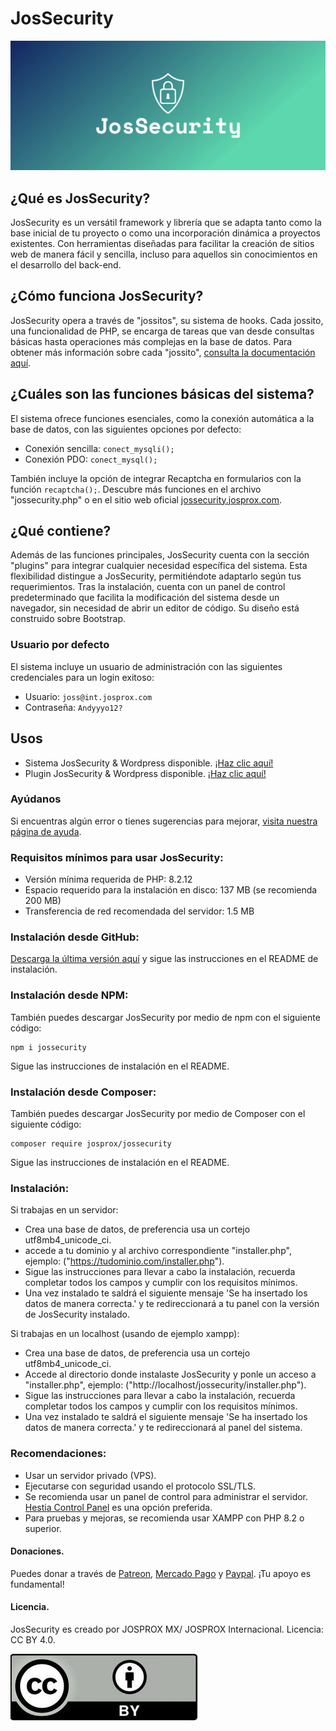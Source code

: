 # JosSecurity

<img src="./resourses/img/logo%20azul/cover.png" alt="JosSecurity seguridad a tu alcance."/>

## ¿Qué es JosSecurity?

JosSecurity es un versátil framework y librería que se adapta tanto como la base inicial de tu proyecto o como una incorporación dinámica a proyectos existentes. Con herramientas diseñadas para facilitar la creación de sitios web de manera fácil y sencilla, incluso para aquellos sin conocimientos en el desarrollo del back-end.

## ¿Cómo funciona JosSecurity?

JosSecurity opera a través de "jossitos", su sistema de hooks. Cada jossito, una funcionalidad de PHP, se encarga de tareas que van desde consultas básicas hasta operaciones más complejas en la base de datos. Para obtener más información sobre cada "jossito", [consulta la documentación aquí](https://jossecurity.josprox.com/documentation).

## ¿Cuáles son las funciones básicas del sistema?

El sistema ofrece funciones esenciales, como la conexión automática a la base de datos, con las siguientes opciones por defecto:

- Conexión sencilla: `conect_mysqli();`
- Conexión PDO: `conect_mysql();`

También incluye la opción de integrar Recaptcha en formularios con la función `recaptcha();`. Descubre más funciones en el archivo "jossecurity.php" o en el sitio web oficial [jossecurity.josprox.com](https://jossecurity.josprox.com).

## ¿Qué contiene?

Además de las funciones principales, JosSecurity cuenta con la sección "plugins" para integrar cualquier necesidad específica del sistema. Esta flexibilidad distingue a JosSecurity, permitiéndote adaptarlo según tus requerimientos. Tras la instalación, cuenta con un panel de control predeterminado que facilita la modificación del sistema desde un navegador, sin necesidad de abrir un editor de código. Su diseño está construido sobre Bootstrap.

### Usuario por defecto

El sistema incluye un usuario de administración con las siguientes credenciales para un login exitoso:

- Usuario: `joss@int.josprox.com`
- Contraseña: `Andyyyo12?`

## Usos

- Sistema JosSecurity & Wordpress disponible. [¡Haz clic aquí!](https://github.com/josprox/JosSecurity-WordPress)
- Plugin JosSecurity & Wordpress disponible. [¡Haz clic aquí!](https://github.com/josprox/JosSecurity_Plugin)

### Ayúdanos

Si encuentras algún error o tienes sugerencias para mejorar, [visita nuestra página de ayuda](https://jossecurity.josprox.com/help-us/).

### Requisitos mínimos para usar JosSecurity:

- Versión mínima requerida de PHP: 8.2.12
- Espacio requerido para la instalación en disco: 137 MB (se recomienda 200 MB)
- Transferencia de red recomendada del servidor: 1.5 MB

### Instalación desde GitHub:

[Descarga la última versión aquí](https://github.com/josprox/JosSecurity/releases) y sigue las instrucciones en el README de instalación.

### Instalación desde NPM:

También puedes descargar JosSecurity por medio de npm con el siguiente código:

	npm i jossecurity


Sigue las instrucciones de instalación en el README.

### Instalación desde Composer:

También puedes descargar JosSecurity por medio de Composer con el siguiente código:

	composer require josprox/jossecurity

Sigue las instrucciones de instalación en el README.

### Instalación:

Si trabajas en un servidor:

* Crea una base de datos, de preferencia usa un cortejo utf8mb4_unicode_ci.
* accede a tu dominio y al archivo correspondiente "installer.php", ejemplo: ("https://tudominio.com/installer.php").
* Sigue las instrucciones para llevar a cabo la instalación, recuerda completar todos los campos y cumplir con los requisitos mínimos.
* Una vez instalado te saldrá el siguiente mensaje 'Se ha insertado los datos de manera correcta.' y te redireccionará a tu panel con la versión de JosSecurity instalado.

Si trabajas en un localhost (usando de ejemplo xampp):

* Crea una base de datos, de preferencia usa un cortejo utf8mb4_unicode_ci.
* Accede al directorio donde instalaste JosSecurity y ponle un acceso a "installer.php", ejemplo: ("http://localhost/jossecurity/installer.php").
* Sigue las instrucciones para llevar a cabo la instalación, recuerda completar todos los campos y cumplir con los requisitos mínimos.
* Una vez instalado te saldrá el siguiente mensaje 'Se ha insertado los datos de manera correcta.' y te redireccionará al panel del sistema.

### Recomendaciones:

- Usar un servidor privado (VPS).
- Ejecutarse con seguridad usando el protocolo SSL/TLS.
- Se recomienda usar un panel de control para administrar el servidor. [Hestia Control Panel](https://hestiacp.com/) es una opción preferida.
- Para pruebas y mejoras, se recomienda usar XAMPP con PHP 8.2 o superior.

#### Donaciones.

Puedes donar a través de [Patreon](https://www.patreon.com/jossestrada), [Mercado Pago](https://mpago.la/2gsWWYW) y [Paypal](http://paypal.me/JOSPROXMX). ¡Tu apoyo es fundamental!

#### Licencia.

JosSecurity es creado por JOSPROX MX/ JOSPROX Internacional.
Licencia: CC BY 4.0.

<img src="./resourses/img/byncsa.jpg" alt="Creative Commons Attribution 4.0 International"/>
